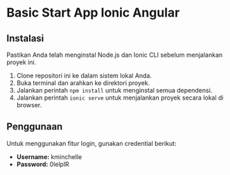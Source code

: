# Basic Start App Ionic Angular

## Instalasi

Pastikan Anda telah menginstal Node.js dan Ionic CLI sebelum menjalankan proyek ini.

1. Clone repositori ini ke dalam sistem lokal Anda.
2. Buka terminal dan arahkan ke direktori proyek.
3. Jalankan perintah `npm install` untuk menginstal semua dependensi.
4. Jalankan perintah `ionic serve` untuk menjalankan proyek secara lokal di browser.

## Penggunaan

Untuk menggunakan fitur login, gunakan credential berikut:

- **Username:** kminchelle
- **Password:** 0lelplR


